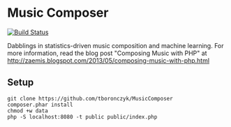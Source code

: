 # Music Composer

[![Build Status](https://travis-ci.org/tboronczyk/MusicComposer.svg?branch=master)](https://travis-ci.org/tboronczyk/MusicComposer)

Dabblings in statistics-driven music composition and machine learning. For more
information, read the blog post "Composing Music with PHP" at
http://zaemis.blogspot.com/2013/05/composing-music-with-php.html

## Setup

    git clone https://github.com/tboronczyk/MusicComposer
    composer.phar install
    chmod +w data
    php -S localhost:8080 -t public public/index.php
